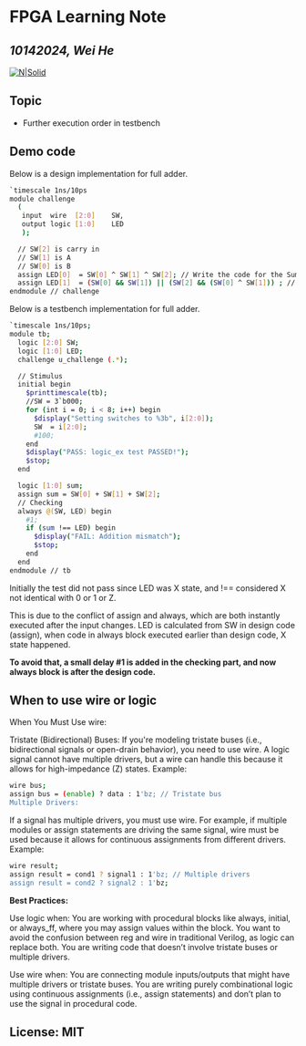 # FPGA Learning Note
## _10142024, Wei He_
[![N|Solid](https://cldup.com/dTxpPi9lDf.thumb.png)](https://nodesource.com/products/nsolid)

##
## Topic
- Further execution order in testbench

##
##  Demo code
Below is a design implementation for full adder.
```sh
`timescale 1ns/10ps
module challenge
  (
   input  wire  [2:0]    SW,
   output logic [1:0]    LED
   );

  // SW[2] is carry in
  // SW[1] is A
  // SW[0] is B
  assign LED[0]  = SW[0] ^ SW[1] ^ SW[2]; // Write the code for the Sum
  assign LED[1]  = (SW[0] && SW[1]) || (SW[2] && (SW[0] ^ SW[1])) ; // Write the code for the Carry
endmodule // challenge
```

Below is a testbench implementation for full adder.
```sh
`timescale 1ns/10ps;
module tb;
  logic [2:0] SW;
  logic [1:0] LED;
  challenge u_challenge (.*);

  // Stimulus
  initial begin
    $printtimescale(tb);
    //SW = 3`b000;
    for (int i = 0; i < 8; i++) begin
      $display("Setting switches to %3b", i[2:0]);
      SW  = i[2:0];
      #100;
    end
    $display("PASS: logic_ex test PASSED!");
    $stop;
  end

  logic [1:0] sum;
  assign sum = SW[0] + SW[1] + SW[2];
  // Checking
  always @(SW, LED) begin
    #1;
    if (sum !== LED) begin
      $display("FAIL: Addition mismatch");
      $stop;
    end
  end 
endmodule // tb
```

Initially the test did not pass since LED was X state, and !== considered X not identical with 0 or 1 or Z.

This is due to the conflict of assign and always, which are both instantly executed after the input changes. LED is calculated from SW in design code (assign), when code in always block executed earlier than design code, X state happened.

__To avoid that, a small delay #1 is added in the checking part, and now always block is after the design code.__




## When to use wire or logic
When You Must Use wire:

Tristate (Bidirectional) Buses:
If you're modeling tristate buses (i.e., bidirectional signals or open-drain behavior), you need to use wire. A logic signal cannot have multiple drivers, but a wire can handle this because it allows for high-impedance (Z) states.
Example:
```sh
wire bus;
assign bus = (enable) ? data : 1'bz; // Tristate bus
Multiple Drivers:
```

If a signal has multiple drivers, you must use wire. For example, if multiple modules or assign statements are driving the same signal, wire must be used because it allows for continuous assignments from different drivers.
Example:
```sh
wire result;
assign result = cond1 ? signal1 : 1'bz; // Multiple drivers
assign result = cond2 ? signal2 : 1'bz;
```

__Best Practices:__

Use logic when:
You are working with procedural blocks like always, initial, or always_ff, where you may assign values within the block.
You want to avoid the confusion between reg and wire in traditional Verilog, as logic can replace both.
You are writing code that doesn’t involve tristate buses or multiple drivers.

Use wire when:
You are connecting module inputs/outputs that might have multiple drivers or tristate buses.
You are writing purely combinational logic using continuous assignments (i.e., assign statements) and don’t plan to use the signal in procedural code.



## License: MIT
